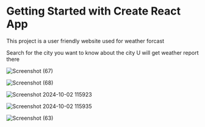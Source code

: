 # Getting Started with Create React App

This project is a user friendly website used for weather forcast 

Search for the city  you want to know about the city U will get weather report there

![Screenshot (67)](https://github.com/user-attachments/assets/c8483fad-91fb-46ee-b26e-94fd62a48564)


![Screenshot (68)](https://github.com/user-attachments/assets/3eb5d17a-4849-4d87-9eaa-21faf240a25b)


![Screenshot 2024-10-02 115923](https://github.com/user-attachments/assets/474b4d5a-327a-4272-8388-de8d877d3cd6)


![Screenshot 2024-10-02 115935](https://github.com/user-attachments/assets/a010e2d8-a222-43a2-89c5-6fdf5b6309d5)



![Screenshot (63)](https://github.com/user-attachments/assets/94b3b2b5-89bd-47dd-b880-64ff681f2d05)



